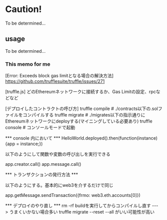 # Caution!
To be determined...

## usage
To be determined...

### This memo for me
[Error: Exceeds block gas limitとなる場合の解決方法]
https://github.com/trufflesuite/truffle/issues/271

[truffle.js]
どのEthereumネットワークに接続するか、Gas Limitの設定、rpcなどなど

[デプロイしたコントラクトの呼び方]
truffle compile # ./contracts以下の.solファイルをコンパイルする
truffle migrate # ./migrates以下の指示通りにEthereumネットワークにdeployする(マイニングしている必要あり)
truffle console # コンソールモードで起動

*** console 内において ***
HelloWorld.deployed().then(function(instance) {app = instance;})

以下のようにして関数や変数の呼び出しを実行できる

app.creator.call()
app.message.call()

*** トランザクションの発行方法 ***

以下のようにする。基本的にweb3を介するだけで同じ

app.getMessage.sendTransaction({frmo: web3.eth.accounts[0]})

*** デプロイのやり直し ***
rm -rf buildを実行してからコンパイルし直す ---> うまくいかない場合多い
truffle migrate --reset --all がいい可能性が高い

